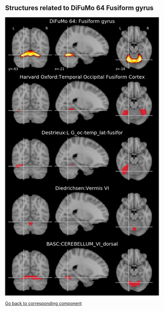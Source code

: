 


## Structures related to DiFuMo 64 Fusiform gyrus

![2](2.jpg "Structures related to DiFuMo 64 Fusiform gyrus")

[Go back to corresponding component](https://parietal-inria.github.io/DiFuMo/64/html/2.html)